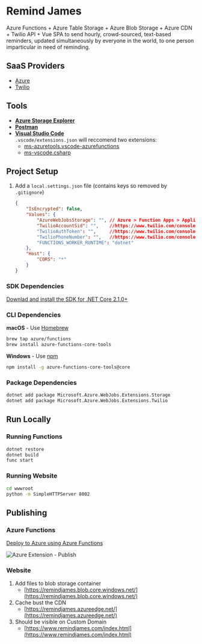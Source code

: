 # Remind James

Azure Functions + Azure Table Storage + Azure Blob Storage + Azure CDN + Twilio API + Vue SPA to send hourly, crowd-sourced, text-based reminders, updated simultaneously by everyone in the world, to one person imparticular in need of reminding.

## SaaS Providers

* [Azure](https://portal.azure.com/)
* [Twilio](https://www.twilio.com/console/)

## Tools

* [**Azure Storage Explorer**](https://azure.microsoft.com/en-us/features/storage-explorer/)
* [**Postman**](https://www.getpostman.com/)
* [**Visual Studio Code**](https://code.visualstudio.com/)  
 `.vscode/extensions.json` will reccomend two extensions:  
  * [ms-azuretools.vscode-azurefunctions](https://github.com/Microsoft/vscode-azurefunctions)
  * [ms-vscode.csharp](https://github.com/OmniSharp/omnisharp-vscode)

## Project Setup

1. Add a `local.settings.json` file (contains keys so removed by `.gitignore`)

    ```json
    {
        "IsEncrypted": false,
        "Values": {
            "AzureWebJobsStorage": "", // Azure > Function Apps > Application Settings
            "TwilioAccountSid": "",    //https://www.twilio.com/console
            "TwilioAuthToken": "",     //https://www.twilio.com/console
            "TwilioPhoneNumber": "",   //https://www.twilio.com/console/phone-numbers/incoming
            "FUNCTIONS_WORKER_RUNTIME": "dotnet"
        },
        "Host": {
            "CORS": "*"
        }
    }
    ```

### SDK Dependencies

[Downlad and install the SDK for .NET Core 2.1.0+](https://www.microsoft.com/net/download/dotnet-core/2.1)

### CLI Dependencies

**macOS** - Use [Homebrew](https://brew.sh/)

```bash
brew tap azure/functions
brew install azure-functions-core-tools
```

**Windows** - Use [npm](https://nodejs.org/en/)

```bash
npm install -g azure-functions-core-tools@core
```

### Package Dependencies

```bash
dotnet add package Microsoft.Azure.WebJobs.Extensions.Storage
dotnet add package Microsoft.Azure.WebJobs.Extensions.Twilio
```

## Run Locally

### Running Functions

```bash
dotnet restore
dotnet build
func start
```

### Running Website

```bash
cd wwwroot
python -m SimpleHTTPServer 8002
```

## Publishing

### Azure Functions

[Deploy to Azure using Azure Functions](https://code.visualstudio.com/tutorials/functions-extension/getting-started)

![Azure Extension - Publish](https://i.imgur.com/JmBcCMa.png)

### Website

1. Add files to blob storage container
   * [https://remindjames.blob.core.windows.net/](https://remindjames.blob.core.windows.net/)
2. Cache bust the CDN
   * [https://remindjames.azureedge.net/](https://remindjames.azureedge.net/)
3. Should be visible on Custom Domain
   * [https://www.remindjames.com/index.html](https://www.remindjames.com/index.html)